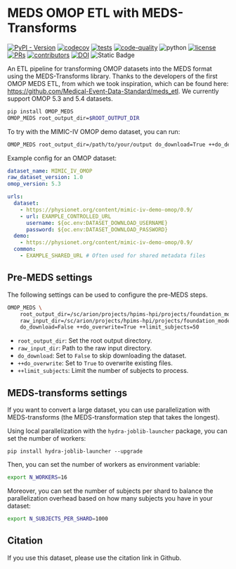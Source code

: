 # MEDS OMOP ETL with MEDS-Transforms

[![PyPI - Version](https://img.shields.io/pypi/v/OMOP_MEDS)](https://pypi.org/project/OMOP_MEDS/)
[![codecov](https://codecov.io/gh/rvandewater/OMOP_MEDS/graph/badge.svg?token=RW6JXHNT0W)](https://codecov.io/gh/rvandewater/OMOP_MEDS)
[![tests](https://github.com/rvandewater/OMOP_MEDS/actions/workflows/tests.yaml/badge.svg)](https://github.com/rvandewater/OMOP_MEDS/actions/workflows/tests.yml)
[![code-quality](https://github.com/rvandewater/OMOP_MEDS/actions/workflows/code-quality-main.yaml/badge.svg)](https://github.com/rvandewater/OMOP_MEDS/actions/workflows/code-quality-main.yaml)
![python](https://img.shields.io/badge/-Python_3.11-blue?logo=python&logoColor=white)
[![license](https://img.shields.io/badge/License-MIT-green.svg?labelColor=gray)](https://github.com/rvandewater/OMOP_MEDS#license)
[![PRs](https://img.shields.io/badge/PRs-welcome-brightgreen.svg)](https://github.com/rvandewater/OMOP_MEDS/pulls)
[![contributors](https://img.shields.io/github/contributors/rvandewater/OMOP_MEDS.svg)](https://github.com/rvandewater/OMOP_MEDS/graphs/contributors)
[![DOI](https://zenodo.org/badge/940565218.svg)](https://doi.org/10.5281/zenodo.15132443)
![Static Badge](https://img.shields.io/badge/MEDS-0.3.3-blue)

An ETL pipeline for transforming OMOP datasets into the MEDS format using the MEDS-Transforms library.
Thanks to the developers of the first OMOP MEDS ETL, from which we took inspiration,
which can be found here: https://github.com/Medical-Event-Data-Standard/meds_etl.
We currently support OMOP 5.3 and 5.4 datasets.

```bash
pip install OMOP_MEDS
OMOP_MEDS root_output_dir=$ROOT_OUTPUT_DIR
```

To try with the MIMIC-IV OMOP demo dataset, you can run:

```bash
OMOP_MEDS root_output_dir=/path/to/your/output do_download=True ++do_demo=True
```

Example config for an OMOP dataset:

```yaml
dataset_name: MIMIC_IV_OMOP
raw_dataset_version: 1.0
omop_version: 5.3

urls:
  dataset:
    - https://physionet.org/content/mimic-iv-demo-omop/0.9/
    - url: EXAMPLE_CONTROLLED_URL
      username: ${oc.env:DATASET_DOWNLOAD_USERNAME}
      password: ${oc.env:DATASET_DOWNLOAD_PASSWORD}
  demo:
    - https://physionet.org/content/mimic-iv-demo-omop/0.9/
  common:
    - EXAMPLE_SHARED_URL # Often used for shared metadata files
```

## Pre-MEDS settings

The following settings can be used to configure the pre-MEDS steps.

```bash
OMOP_MEDS \
	root_output_dir=/sc/arion/projects/hpims-hpi/projects/foundation_models_ehr/cohorts/meds_debug/small_demo \
	raw_input_dir=/sc/arion/projects/hpims-hpi/projects/foundation_models_ehr/cohorts/full_omop \
	do_download=False ++do_overwrite=True ++limit_subjects=50
```

- `root_output_dir`: Set the root output directory.
- `raw_input_dir`: Path to the raw input directory.
- `do_download`: Set to `False` to skip downloading the dataset.
- `++do_overwrite`: Set to `True` to overwrite existing files.
- `++limit_subjects`: Limit the number of subjects to process.

## MEDS-transforms settings

If you want to convert a large dataset, you can use parallelization with MEDS-transforms
(the MEDS-transformation step that takes the longest).

Using local parallelization with the `hydra-joblib-launcher` package, you can set the number of workers:

```
pip install hydra-joblib-launcher --upgrade
```

Then, you can set the number of workers as environment variable:

```bash
export N_WORKERS=16
```

Moreover, you can set the number of subjects per shard to balance the parallelization overhead based on how many subjects you have in your dataset:

```bash
export N_SUBJECTS_PER_SHARD=1000
```

## Citation

If you use this dataset, please use the citation link in Github.

